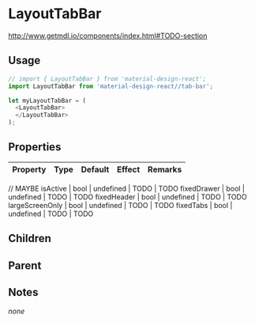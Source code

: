 # LayoutTabBar

http://www.getmdl.io/components/index.html#TODO-section


## Usage

```javascript
// import { LayoutTabBar } from 'material-design-react';
import LayoutTabBar from 'material-design-react//tab-bar';

let myLayoutTabBar = (
  <LayoutTabBar>
  </LayoutTabBar>
);
```



## Properties

Property | Type | Default | Effect | Remarks
-------- | -----| ------- | ------ | -------

// MAYBE
isActive | bool | undefined | TODO | TODO
fixedDrawer | bool | undefined | TODO | TODO
fixedHeader | bool | undefined | TODO | TODO
largeScreenOnly | bool | undefined | TODO | TODO
fixedTabs | bool | undefined | TODO | TODO


## Children

## Parent

[](..//README.md)


## Notes

*none*
